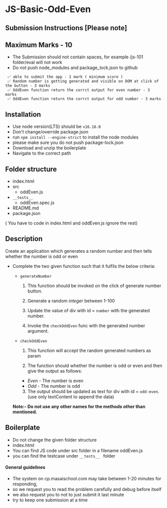 # JS-Basic-Odd-Even

## Submission Instructions [Please note]

## Maximum Marks - 10   

- The Submission should not contain spaces, for example /js-101 folder/eval will not work
- Do not push node_modules and package_lock.json to github

```
 ✅ able to submit the app - 1 mark ( minimum score )
 ✅ Random number is getting generated and visible on DOM at click of the button - 3 marks
 ✅ OddEven function return the corrct output for even number - 3 marks
 ✅ OddEven function return the corrct output for odd number - 3 marks
```

## Installation

- Use node version(LTS) should be `v16.16.0`
- Don't change/override package.json
- run `npm install --engine-strict` to install the node modules
- please make sure you do not push package-lock.json
- Download and unzip the boilerplate
- Navigate to the correct path


## Folder structure

- index.html
- src
  - oddEven.js
- `__tests__`
  - oddEven.spec.js
- README.md
- package.json

( You have to code in index.html and oddEven.js ignore the rest)
## Description

 Create an application which generates a random number and then tells whether the number is odd or even

- Complete the two given function such that it fulfils the below criteria:

  - ```generateNumber```

     1. This function should be invoked on the click of generate number button.

     2. Generate a random *integer* between 1-100

     3. Update the value of div with id = ```number``` with the generated number.

     4. Invoke the ```checkOddEven``` func with the generated number argument.

   - ```checkOddEven```

     1. This function will accept the random generated numbers as param

     2. The function should whether the number is odd or even and then give the output as follows:
       - *Even* - The number is even
       - *Odd* - The number is odd

     3. The output should be updated as text for div with id = ```odd-even```. (use only textContent to append the data)

 

  **Note:- Do not use any other names for the methods other than mentioned.**

  ####

## Boilerplate

- Do not change the given folder structure
- index.html
- You can find JS code under src folder in a filename oddEven.js
- you can find the testcase under `__tests__ ` folder

#### General guidelines

- The system on cp.masaischool.com may take between 1-20 minutes for responding,
- so we request you to read the problem carefully and debug before itself
- we also request you to not to just submit it last minute
- try to keep one submission at a time
